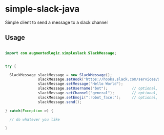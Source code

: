 # simple-slack-java
Simple client to send a message to a slack channel


## Usage

```java

import com.augmentedlogic.simpleslack.SlackMessage;

```

```java      

try {

  SlackMessage slackMessage = new SlackMessage();
               slackMessage.setHook("https://hooks.slack.com/services/XXXXXXX/XXXXXXXX/XXXXXXX");
               slackMessage.setMessage("Hello World");
               slackMessage.setUsername("bot");           // optional, default: "bot"
               slackMessage.setChannel("general");        // optional, default: "general"
               slackMessage.setEmoji(":robot_face:");     // optional, default: ":robot_face:"
               slackMessage.send();

} catch(Exception e) {

  // do whatever you like

}

```

